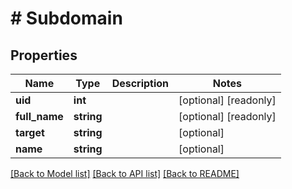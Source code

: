 # # Subdomain

## Properties

Name | Type | Description | Notes
------------ | ------------- | ------------- | -------------
**uid** | **int** |  | [optional] [readonly]
**full_name** | **string** |  | [optional] [readonly]
**target** | **string** |  | [optional]
**name** | **string** |  | [optional]

[[Back to Model list]](../../README.md#models) [[Back to API list]](../../README.md#endpoints) [[Back to README]](../../README.md)

